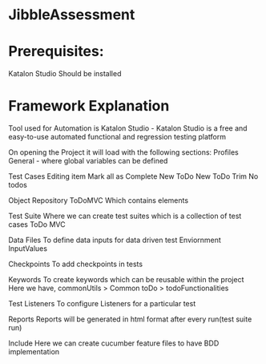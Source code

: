 # JibbleAssessment

# Prerequisites:

Katalon Studio Should be installed

# Framework Explanation

Tool used for Automation is Katalon Studio - Katalon Studio is a free and easy-to-use automated functional and regression testing platform

On opening the Project it will load with the following sections:
Profiles
  General - where global variables can be defined

Test Cases
  Editing 
  item
  Mark all as Complete
  New ToDo
  New ToDo Trim
  No todos

Object Repository
  ToDoMVC
      Which contains elements

Test Suite
Where we can create test suites which is a collection of test cases
    ToDo MVC

Data Files
 To define data inputs for data driven test
    Enviornment
    InputValues

Checkpoints
 To add checkpoints in tests

Keywords
 To create keywords which can be reusable within the project
Here we have,
     commonUtils > Common
     toDo > todoFunctionalities

Test Listeners
 To configure Listeners for a particular test

Reports
 Reports will be generated in html format after every run(test suite run)

Include
 Here we can create cucumber feature files to have BDD implementation
 

